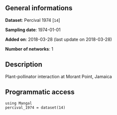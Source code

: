 ## General informations

**Dataset**: Percival 1974 [`14`]

**Sampling date**: 1974-01-01

**Added on**: 2018-03-28 (last update on 2018-03-28)

**Number of networks**: 1

## Description

Plant-pollinator interaction at Morant Point, Jamaica

## Programmatic access

    using Mangal
    percival_1974 = dataset(14)

